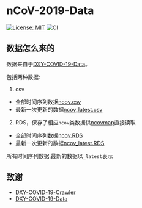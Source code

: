 # nCoV-2019-Data

[![License: MIT](https://img.shields.io/badge/License-MIT-yellow.svg)](https://github.com/yiluheihei/nCoV-2019-Data/blob/master/LICENSE)
![CI](https://github.com/yiluheihei/nCoV-2019-Data/workflows/CI/badge.svg)

## 数据怎么来的

数据来自于[DXY-COVID-19-Data](https://github.com/BlankerL/DXY-COVID-19-Data)。

包括两种数据:

1. csv
  - 全部时间序列数据[ncov.csv](ncov.csv)
  - 最新一次更新的数据[ncov_latest.csv](ncov_latest.csv)

2. RDS，保存了相应`ncov`类数据供[ncovmap](https://github.com/yiluheihei/ncovmap)直接读取
  - 全部时间序列数据[ncov.RDS](nov.RDS)
  - 最新一次更新的数据[ncov_latest.RDS](ncov_latest.RDS)

所有时间序列数据,最新的数据以`_latest`表示

## 致谢

- [DXY-COVID-19-Crawler](https://github.com/BlankerL/DXY-COVID-19-Crawler)
- [DXY-COVID-19-Data](https://github.com/BlankerL/DXY-COVID-19-Data)